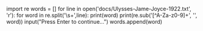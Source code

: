import re
words = []
for line in open('docs/Ulysses-Jame-Joyce-1922.txt', 'r'):
  for word in re.split('\s+',line):
    print(word)
    print(re.sub('[^A-Za-z0-9]+', '', word))
    input("Press Enter to continue...")
    words.append(word)

